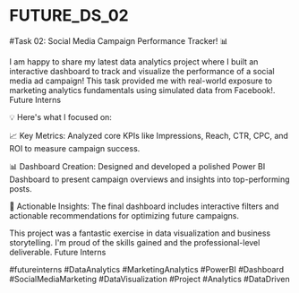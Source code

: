 # FUTURE_DS_02
#Task 02: Social Media Campaign Performance Tracker! 📊

I am happy to share my latest data analytics project where I built an interactive dashboard to track and visualize the performance of a social media ad campaign! This task provided me with real-world exposure to marketing analytics fundamentals using simulated data from Facebook!.
Future Interns 

💡 Here's what I focused on:

 📈 Key Metrics: 
Analyzed core KPIs like Impressions, Reach, CTR, CPC, and ROI to measure campaign success.

📊 Dashboard Creation: 
Designed and developed a polished Power BI Dashboard to present campaign overviews and insights into top-performing posts.

🎯 Actionable Insights: 
The final dashboard includes interactive filters and actionable recommendations for optimizing future campaigns.

This project was a fantastic exercise in data visualization and business storytelling. I'm proud of the skills gained and the professional-level deliverable. Future Interns 

#futureinterns #DataAnalytics #MarketingAnalytics #PowerBI #Dashboard #SocialMediaMarketing #DataVisualization #Project #Analytics #DataDriven
